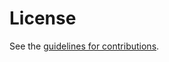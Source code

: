 # License

See the
[guidelines for contributions](https://github.com/martinthomson/wt-session-limits/blob/main/CONTRIBUTING.md).

